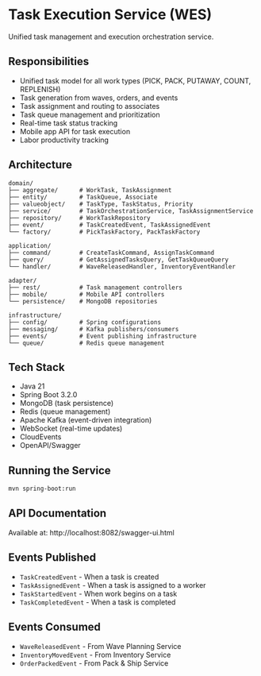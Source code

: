 # Task Execution Service (WES)

Unified task management and execution orchestration service.

## Responsibilities

- Unified task model for all work types (PICK, PACK, PUTAWAY, COUNT, REPLENISH)
- Task generation from waves, orders, and events
- Task assignment and routing to associates
- Task queue management and prioritization
- Real-time task status tracking
- Mobile app API for task execution
- Labor productivity tracking

## Architecture

```
domain/
├── aggregate/      # WorkTask, TaskAssignment
├── entity/         # TaskQueue, Associate
├── valueobject/    # TaskType, TaskStatus, Priority
├── service/        # TaskOrchestrationService, TaskAssignmentService
├── repository/     # WorkTaskRepository
├── event/          # TaskCreatedEvent, TaskAssignedEvent
└── factory/        # PickTaskFactory, PackTaskFactory

application/
├── command/        # CreateTaskCommand, AssignTaskCommand
├── query/          # GetAssignedTasksQuery, GetTaskQueueQuery
└── handler/        # WaveReleasedHandler, InventoryEventHandler

adapter/
├── rest/           # Task management controllers
├── mobile/         # Mobile API controllers
└── persistence/    # MongoDB repositories

infrastructure/
├── config/         # Spring configurations
├── messaging/      # Kafka publishers/consumers
├── events/         # Event publishing infrastructure
└── queue/          # Redis queue management
```

## Tech Stack

- Java 21
- Spring Boot 3.2.0
- MongoDB (task persistence)
- Redis (queue management)
- Apache Kafka (event-driven integration)
- WebSocket (real-time updates)
- CloudEvents
- OpenAPI/Swagger

## Running the Service

```bash
mvn spring-boot:run
```

## API Documentation

Available at: http://localhost:8082/swagger-ui.html

## Events Published

- `TaskCreatedEvent` - When a task is created
- `TaskAssignedEvent` - When a task is assigned to a worker
- `TaskStartedEvent` - When work begins on a task
- `TaskCompletedEvent` - When a task is completed

## Events Consumed

- `WaveReleasedEvent` - From Wave Planning Service
- `InventoryMovedEvent` - From Inventory Service
- `OrderPackedEvent` - From Pack & Ship Service
